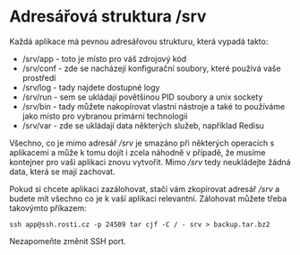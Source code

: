 # Adresářová struktura /srv

Každá aplikace má pevnou adresářovou strukturu, která vypadá takto:

* /srv/app - toto je místo pro váš zdrojový kód
* /srv/conf - zde se nacházejí konfigurační soubory, které používá vaše prostředí
* /srv/log - tady najdete dostupné logy
* /srv/run - sem se ukládají povětšinou PID soubory a unix sockety
* /srv/bin - tady můžete nakopírovat vlastní nástroje a také to používáme jako místo pro vybranou primární technologii
* /srv/var - zde se ukládají data některých služeb, například Redisu

Všechno, co je mimo adresář */srv* je smazáno při některých operacích s aplikacemi a může k tomu dojít i zcela náhodně v případě, že musíme kontejner pro vaši aplikaci znovu vytvořit. Mimo */srv* tedy neukládejte žádná data, která se mají zachovat.

Pokud si chcete aplikaci zazálohovat, stačí vám zkopírovat adresář */srv* a budete mít všechno co je k vaší aplikaci relevantní. Zálohovat můžete třeba takovýmto příkazem:

    ssh app@ssh.rosti.cz -p 24509 tar cjf -C / - srv > backup.tar.bz2

Nezapomeňte změnit SSH port.


